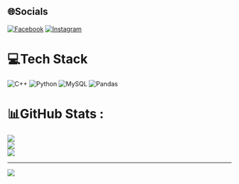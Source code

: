
## 🌐Socials
[![Facebook](https://img.shields.io/badge/Facebook-%231877F2.svg?logo=Facebook&logoColor=white)](https://facebook.com/https://www.facebook.com/profile.php?id=100086011740380&locale=vi_VN) [![Instagram](https://img.shields.io/badge/Instagram-%23E4405F.svg?logo=Instagram&logoColor=white)](https://instagram.com/https://www.instagram.com/_lv.an/) 

# 💻Tech Stack
![C++](https://img.shields.io/badge/c++-%2300599C.svg?style=for-the-badge&logo=c%2B%2B&logoColor=white) ![Python](https://img.shields.io/badge/python-3670A0?style=for-the-badge&logo=python&logoColor=ffdd54) ![MySQL](https://img.shields.io/badge/mysql-%2300f.svg?style=for-the-badge&logo=mysql&logoColor=white) ![Pandas](https://img.shields.io/badge/pandas-%23150458.svg?style=for-the-badge&logo=pandas&logoColor=white)
# 📊GitHub Stats :
![](https://github-readme-stats.vercel.app/api?username=Le-AnV&theme=radical&hide_border=false&include_all_commits=false&count_private=false)<br/>
![](https://github-readme-streak-stats.herokuapp.com/?user=Le-AnV&theme=radical&hide_border=false)<br/>
![](https://github-readme-stats.vercel.app/api/top-langs/?username=Le-AnV&theme=radical&hide_border=false&include_all_commits=false&count_private=false&layout=compact)

---
[![](https://visitcount.itsvg.in/api?id=Le-AnV&icon=0&color=0)](https://visitcount.itsvg.in)
